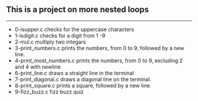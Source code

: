 ## This is a project on more nested loops
---
* 0-isupper.c checks for the uppercase characters
* 1-isdigit.c checks for a digit from 1 -9
* 2-mul.c multiply two integars
* 3-print_numbers.c prints the numbers, from 0 to 9, followed by a new line.
* 4-print_most_numbers.c prints the numbers, from 0 to 9, excluding 2 and 4 with newline
* 6-print_line.c draws a straight line in the terminal
* 7-print_diagonal.c draws a diagonal line on the terminal.
* 8-print_square.c prints a square, followed by a new line.
* 9-fizz_buzz.c fizz buzz quiz

